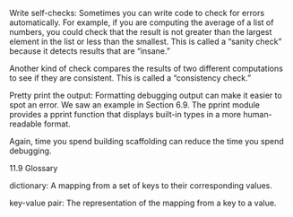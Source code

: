 Write self-checks: Sometimes you can write code to check for errors automatically. For example, if you are computing the average of a list of numbers, you could check that the result is not greater than the largest element in the list or less than the smallest. This is called a “sanity check” because it detects results that are “insane.”

Another kind of check compares the results of two different computations to see if they are consistent. This is called a “consistency check.”

Pretty print the output: Formatting debugging output can make it easier to spot an error. We saw an example in Section 6.9. The pprint module provides a pprint function that displays built-in types in a more human-readable format.

Again, time you spend building scaffolding can reduce the time you spend debugging.

11.9 Glossary

dictionary: A mapping from a set of keys to their corresponding values.

key-value pair: The representation of the mapping from a key to a value.